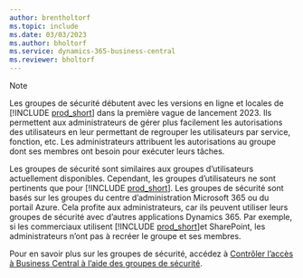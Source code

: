 ```yaml
---
author: brentholtorf
ms.topic: include
ms.date: 03/03/2023
ms.author: bholtorf
ms.service: dynamics-365-business-central
ms.reviewer: bholtorf
---
```


> [!NOTE]
> Les groupes de sécurité débutent avec les versions en ligne et locales de [!INCLUDE [prod_short](prod_short.md)] dans la première vague de lancement 2023. Ils permettent aux administrateurs de gérer plus facilement les autorisations des utilisateurs en leur permettant de regrouper les utilisateurs par service, fonction, etc. Les administrateurs attribuent les autorisations au groupe dont ses membres ont besoin pour exécuter leurs tâches.
>
> Les groupes de sécurité sont similaires aux groupes d’utilisateurs actuellement disponibles. Cependant, les groupes d’utilisateurs ne sont pertinents que pour [!INCLUDE [prod_short](prod_short.md)]. Les groupes de sécurité sont basés sur les groupes du centre d’administration Microsoft 365 ou du portail Azure. Cela profite aux administrateurs, car ils peuvent utiliser leurs groupes de sécurité avec d’autres applications Dynamics 365. Par exemple, si les commerciaux utilisent [!INCLUDE [prod_short](prod_short.md)]et SharePoint, les administrateurs n’ont pas à recréer le groupe et ses membres.
>
> Pour en savoir plus sur les groupes de sécurité, accédez à [Contrôler l’accès à Business Central à l’aide des groupes de sécurité](../ui-security-groups.md).